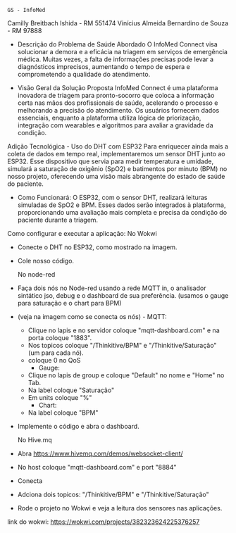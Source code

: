     GS - InfoMed

Camilly Breitbach Ishida - RM 551474
Vinícius Almeida Bernardino de Souza - RM 97888

  - Descrição do Problema de Saúde Abordado
O InfoMed Connect visa solucionar a demora e a eficácia na triagem em serviços de emergência médica. Muitas vezes, a falta de informações precisas pode levar a diagnósticos imprecisos, aumentando o tempo de espera e comprometendo a qualidade do atendimento.

  - Visão Geral da Solução Proposta
InfoMed Connect é uma plataforma inovadora de triagem para pronto-socorro que coloca a informação certa nas mãos dos profissionais de saúde, acelerando o processo e melhorando a precisão do atendimento. Os usuários fornecem dados essenciais, enquanto a plataforma utiliza lógica de priorização, integração com wearables e algoritmos para avaliar a gravidade da condição.

  Adição Tecnológica - Uso do DHT com ESP32
Para enriquecer ainda mais a coleta de dados em tempo real, implementaremos um sensor DHT junto ao ESP32. Esse dispositivo que servia  para medir temperatura e umidade, simulará a saturação de oxigênio (SpO2) e batimentos por minuto (BPM) no nosso projeto, oferecendo uma visão mais abrangente do estado de saúde do paciente.

  - Como Funcionará:
O ESP32, com o sensor DHT, realizará leituras simuladas de SpO2 e BPM. Esses dados serão integrados à plataforma, proporcionando uma avaliação mais completa e precisa da condição do paciente durante a triagem.

Como configurar e executar a aplicação:
  No Wokwi
- Conecte o DHT no ESP32, como mostrado na imagem.
- Cole nosso código.

  No node-red
- Faça dois nós no Node-red usando a rede MQTT in,  o analisador sintático jso, debug e o dashboard de sua preferência. (usamos o gauge para saturação e o chart para BPM)
- (veja na imagem como se conecta os nós) 
        - MQTT:
  - Clique no lapis e no servidor coloque "mqtt-dashboard.com" e na porta coloque "1883".
  - Nos topicos coloque "/Thinkitive/BPM" e "/Thinkitive/Saturação" (um para cada nó).
  - coloque 0 no QoS
    - Gauge:
  - Clique no lapis de group e coloque "Default" no nome e "Home" no Tab.
  - Na label coloque "Saturação"
  - Em units coloque "%"
    - Chart:
  - Na label coloque "BPM"
- Implemente o código e abra o dashboard.

  No Hive.mq
- Abra https://www.hivemq.com/demos/websocket-client/
- No host coloque "mqtt-dashboard.com" e port "8884"
- Conecta
- Adciona dois topicos: "/Thinkitive/BPM" e "/Thinkitive/Saturação"

- Rode o projeto no Wokwi e veja a leitura dos sensores nas aplicações.

link do wokwi:
  https://wokwi.com/projects/382323624225376257
